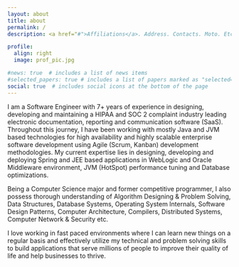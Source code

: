 ```yaml
---
layout: about
title: about
permalink: /
description: <a href="#">Affiliations</a>. Address. Contacts. Moto. Etc.

profile:
  align: right
  image: prof_pic.jpg

#news: true  # includes a list of news items
#selected_papers: true # includes a list of papers marked as "selected={true}"
social: true  # includes social icons at the bottom of the page
---
```


I am a Software Engineer with 7+ years of experience in designing, developing and maintaining a HIPAA and SOC 2 complaint industry leading electronic documentation, reporting and communication software (SaaS). Throughout this journey, I have been working with mostly Java and JVM based technologies for high availability and highly scalable enterprise software development using Agile (Scrum, Kanban) development methodologies. My current expertise lies in designing, developing and deploying Spring and JEE based applications in WebLogic and Oracle Middleware environment, JVM (HotSpot) performance tuning and Database optimizations.

Being a Computer Science major and former competitive programmer, I also possess thorough understanding of Algorithm Designing & Problem Solving, Data Structures, Database Systems, Operating System Internals, Software Design Patterns, Computer Architecture, Compilers, Distributed Systems, Computer Network & Security etc.

I love working in fast paced environments where I can learn new things on a regular basis and effectively utilize my technical and problem solving skills to build applications that serve millions of people to improve their quality of life and help businesses to thrive.
